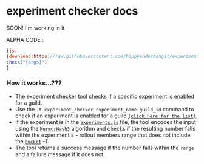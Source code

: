 # experiment checker docs

SOON! i'm working in it

ALPHA CODE : 
```js
{js: 
{download:https://raw.githubusercontent.com/happyendermangit/experiment-checker-assyst/main/index.js} 
check("{args}")
}
```


### How it works...??? 
- The experiment checker tool checks if a specific experiment is enabled for a guild.
- Use the `-t experiment_checker experiment_name:guild_id` command to check if an experiment is enabled for a guild [`(click here for the list)`](/list.md). 
- If the experiment is in the [`experiments.js`](/experiments.js) file, the tool encodes the input using the [`MurmurHash3`](https://en.wikipedia.org/wiki/MurmurHash) algorithm and checks if the resulting number falls within the experiment's - rollout members range that does not include the [`bucket`](/buckets.md) -1.
- The tool returns a success message if the number falls within the `range` and a failure message if it does not.
